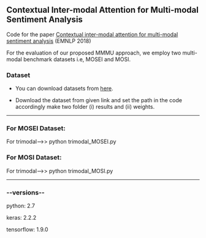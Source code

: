 ## Contextual Inter-modal Attention for Multi-modal Sentiment Analysis
Code for the paper [Contextual inter-modal attention for multi-modal sentiment analysis](https://www.aclweb.org/anthology/D18-1382/) (EMNLP 2018)

For the evaluation of our proposed MMMU approach, we employ two multi-modal benchmark datasets i.e, MOSEI and MOSI. 

### Dataset

* You can download datasets from [here](https://drive.google.com/open?id=1IaErV0XIf8-F23wdOgjMaACYAELxneya).

* Download the dataset from given link and set the path in the code accordingly make two folder (i) results and (ii) weights.

-------------------------------------------------------
### For MOSEI Dataset:
For trimodal-->>  python trimodal_MOSEI.py  

### For MOSI Dataset:
For trimodal-->>  python trimodal_MOSI.py  

-------------------------------------------------------

### --versions--

python: 2.7

keras: 2.2.2

tensorflow: 1.9.0
